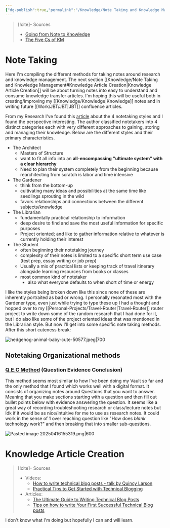 ```yaml
---
{"dg-publish":true,"permalink":"/Knowledge/Note Taking and Knowledge Management/","tags":["writing/technical","skills/communication"]}
---
```



 

>[!cite]- Sources
>- [Going from Note to Knowledge](https://teachingresources.stanford.edu/resources/note-to-knowledge/) 
>- [The Five Cs of KM](https://lucidea.com/blog/the-five-cs-of-km-create-part-1-basics-connection-and-methods/) 
# Note Taking 

Here I'm compiling the different methods for taking notes around research and knowledge management. The next section [[Knowledge/Note Taking and Knowledge Management#Knowledge Article Creation\|Knowledge Article Creation]] will be about turning notes into easy to understand and consume knowledge transfer articles. I'm hoping this will be useful both in creating/improving my [[Knowledge/Knowledge\|Knowledge]] notes and in writing future [[Work/JBT/JBT\|JBT]] confluence articles. 

From my Research I've found this [article](https://fortelabs.com/blog/the-4-notetaking-styles-how-to-choose-a-digital-notes-app-as-your-second-brain/) about the 4 notetaking styles and I found the perspective interesting. The author classified notetakers into 4 distinct categories each with very different approaches to gaining, storing and managing their knowledge. Below are the different styles and their primary characteristics.

- The Architect 
	- Masters of Structure
	- want to fit all info into an **all-encompassing "ultimate system" with a clear hierarchy** 
	- Need to plan their system completely from the beginning because rearchitecting from scratch is labor and time intensive
- The Gardener 
	- think from the bottom-up 
	- cultivating many ideas and possibilities at the same time like seedlings sprouting in the wild
	- favors relationships and connections between the different subjects/knowledge
- The Librarian 
	- fundamentally practical relationship to information
	- deep desire to find and save the most useful information for specific purposes
	- Project oriented; and like to gather information relative to whatever is currently holding their interest
- The Student
	- often beginning their notetaking journey
	- complexity of their notes is limited to a specific short term use case (test prep, essay writing or job prep)
	- Usually a mix of practical lists or keeping track of travel itinerary alongside learning resources from books or classes
	- most common kind of notetaker 
		- also what everyone defaults to when short of time or energy 

I like the styles being broken down like this since none of these are inherently portraited as bad or wrong. I personally resonated most with the Gardener type, even just while trying to type these up I had a thought and hopped over to my [[Personal-Projects/Travel-Router\|Travel-Router]] router project to write down some of the random research that I had done for it, but I do also like some of the project oriented ideas that was mentioned in the Librarian style. But now I'll get into some specific note taking methods. After this short cuteness break:

![hedgehog-animal-baby-cute-50577.jpeg|700](/img/user/Knowledge/attachments/hedgehog-animal-baby-cute-50577.jpeg)

## Notetaking Organizational methods

### [Q.E.C Method](https://www.utsc.utoronto.ca/learningstrategies/qec-method#:~:text=Steps%20*%20Question:%20List%20questions%20based%20on,Conclusion:%20Summarize%20the%20evidence%20into%20a%20statement.) (Question Evidence Conclusion) 

This method seems most similar to how I've been doing my Vault so far and the only method that I found which works well with a digital format. It consists of organizing notes around Questions that you want to answer. Meaning that you make sections starting with a question and then fill out bullet points below with evidence answering the question. It seems like a great way of recording troubleshooting research or class/lecture notes but Idk if it would be as nice/intuitive for me to use as research notes. It could work in the sense of 1 over reaching question like "How does *blank* technology work?" and then breaking that into smaller sub-questions. 

![Pasted image 20250416155319.png|600](/img/user/Knowledge/attachments/Pasted%20image%2020250416155319.png)



# Knowledge Article Creation

> [!cite]- Sources
> - Videos:
> 	- [How to write technical blog posts - talk by Quincy Larson](https://www.youtube.com/watch?v=YODPgBadj80) 
> 	- [Practical Tips to Get Started with Technical Blogging](https://www.youtube.com/watch?v=oykx3nfHszM&t=766s) 
> - Articles:
> 	- [The Ultimate Guide to Writing Technical Blog Posts](https://dev.to/blackgirlbytes/the-ultimate-guide-to-writing-technical-blog-posts-5464) 
> 	- [Tips on how to write Your First Successful Technical Blog posts](https://medium.com/quark-works/tips-on-how-to-write-your-first-successful-technical-blog-4cb65e5b4ce4) 

I don't know what I'm doing but hopefully I can and will learn.


